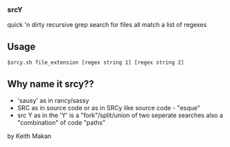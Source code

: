 ### srcY
 quick 'n dirty recursive grep search for files all match a list of regexes
## Usage
 `$srcy.sh file_extension [regex string 1] [regex string 2]`
 
## Why name it srcy??
* 'sausy' as in rancy/sassy
* SRC as in source code or as in SRCy like source code - "esque"
* src Y as in the 'Y' is a "fork"/split/union of two seperate searches also a "combination" of code "paths"

by Keith Makan
